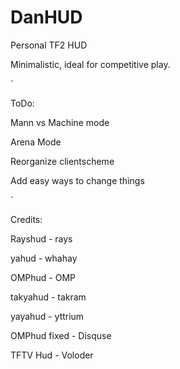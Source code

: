 # DanHUD
Personal TF2 HUD

Minimalistic, ideal for competitive play.

 `

ToDo:

Mann vs Machine mode

Arena Mode

Reorganize clientscheme

Add easy ways to change things

`

Credits:

Rayshud - rays

yahud - whahay

OMPhud - OMP

takyahud - takram

yayahud - yttrium

OMPhud fixed - Disquse

TFTV Hud - Voloder
